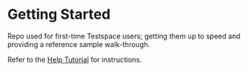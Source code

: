 # Getting Started
Repo used for first-time Testspace users; getting them up to speed and providing a reference sample walk-through. 

Refer to the [Help Tutorial](https://help.testspace.com/docs/tutorial/getting-started) for instructions.

